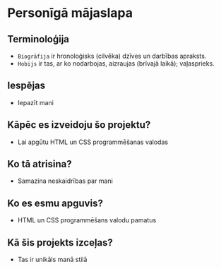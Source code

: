 # Personīgā mājaslapa

## Terminoloģija
- `Biogrāfija` ir hronoloģisks (cilvēka) dzīves un darbības apraksts.
- `Hobijs` ir tas, ar ko nodarbojas, aizraujas (brīvajā laikā); vaļasprieks.

## Iespējas
- Iepazīt mani

## Kāpēc es izveidoju šo projektu?
- Lai apgūtu HTML un CSS programmēšanas valodas

## Ko tā atrisina?
- Samazina neskaidrības par mani

## Ko es esmu apguvis?
- HTML un CSS programmēšans valodu pamatus

## Kā šis projekts izceļas?
- Tas ir unikāls manā stilā
